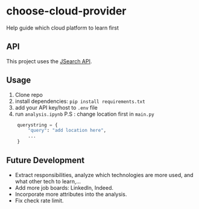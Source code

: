 # choose-cloud-provider
Help guide which cloud platform to learn first

## API
This project uses the [JSearch API](https://rapidapi.com/letscrape-6bRBa3QguO5/api/jsearch).

## Usage

1. Clone repo
2. install dependencies: ``` pip install requirements.txt ```
3. add your API key/host to ```.env``` file
4. run ```analysis.ipynb```
P.S : change location first in ```main.py```
```python
    querystring = {
        "query": "add location here",
        ...
    }
```

## Future Development

- Extract responsibilities, analyze which technologies are more used, and what other tech to learn,...
- Add more job boards: LinkedIn, Indeed.
- Incorporate more attributes into the analysis.
- Fix check rate limit.
